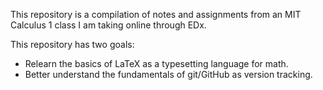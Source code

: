 This repository is a compilation of notes and assignments from an MIT Calculus 1 class I am taking online through EDx.

This repository has two goals:
- Relearn the basics of LaTeX as a typesetting language for math.
- Better understand the fundamentals of git/GitHub as version tracking.